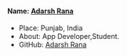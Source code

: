 #### Name: [Adarsh Rana](https://github.com/adarshrana205)
- Place: Punjab, India
- About: App Developer,Student.
- GitHub: [Adarsh Rana](https://github.com/adarshrana205)

